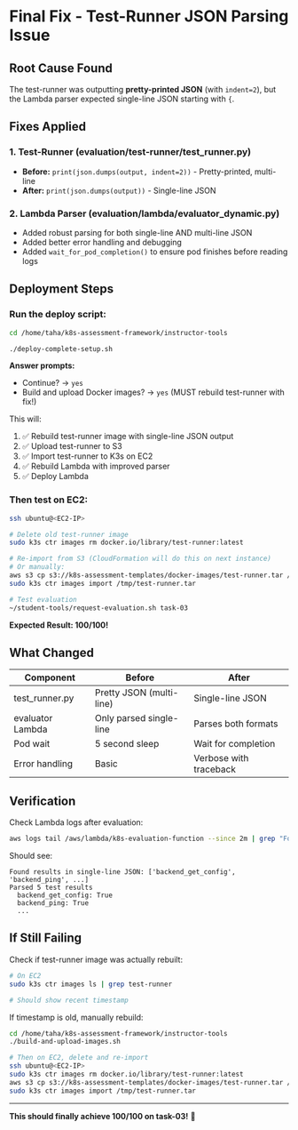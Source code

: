 # Final Fix - Test-Runner JSON Parsing Issue

## Root Cause Found

The test-runner was outputting **pretty-printed JSON** (with `indent=2`), but the Lambda parser expected single-line JSON starting with `{`.

## Fixes Applied

### 1. Test-Runner (evaluation/test-runner/test_runner.py)
- **Before:** `print(json.dumps(output, indent=2))` - Pretty-printed, multi-line
- **After:** `print(json.dumps(output))` - Single-line JSON

### 2. Lambda Parser (evaluation/lambda/evaluator_dynamic.py)
- Added robust parsing for both single-line AND multi-line JSON
- Added better error handling and debugging
- Added `wait_for_pod_completion()` to ensure pod finishes before reading logs

## Deployment Steps

### Run the deploy script:

```bash
cd /home/taha/k8s-assessment-framework/instructor-tools

./deploy-complete-setup.sh
```

**Answer prompts:**
- Continue? → `yes`
- Build and upload Docker images? → `yes` (MUST rebuild test-runner with fix!)

This will:
1. ✅ Rebuild test-runner image with single-line JSON output
2. ✅ Upload test-runner to S3
3. ✅ Import test-runner to K3s on EC2
4. ✅ Rebuild Lambda with improved parser
5. ✅ Deploy Lambda

### Then test on EC2:

```bash
ssh ubuntu@<EC2-IP>

# Delete old test-runner image
sudo k3s ctr images rm docker.io/library/test-runner:latest

# Re-import from S3 (CloudFormation will do this on next instance)
# Or manually:
aws s3 cp s3://k8s-assessment-templates/docker-images/test-runner.tar /tmp/
sudo k3s ctr images import /tmp/test-runner.tar

# Test evaluation
~/student-tools/request-evaluation.sh task-03
```

**Expected Result: 100/100!**

## What Changed

| Component | Before | After |
|-----------|--------|-------|
| test_runner.py | Pretty JSON (multi-line) | Single-line JSON |
| evaluator Lambda | Only parsed single-line | Parses both formats |
| Pod wait | 5 second sleep | Wait for completion |
| Error handling | Basic | Verbose with traceback |

## Verification

Check Lambda logs after evaluation:

```bash
aws logs tail /aws/lambda/k8s-evaluation-function --since 2m | grep "Found results"
```

Should see:
```
Found results in single-line JSON: ['backend_get_config', 'backend_ping', ...]
Parsed 5 test results
  backend_get_config: True
  backend_ping: True
  ...
```

## If Still Failing

Check if test-runner image was actually rebuilt:

```bash
# On EC2
sudo k3s ctr images ls | grep test-runner

# Should show recent timestamp
```

If timestamp is old, manually rebuild:

```bash
cd /home/taha/k8s-assessment-framework/instructor-tools
./build-and-upload-images.sh

# Then on EC2, delete and re-import
ssh ubuntu@<EC2-IP>
sudo k3s ctr images rm docker.io/library/test-runner:latest
aws s3 cp s3://k8s-assessment-templates/docker-images/test-runner.tar /tmp/
sudo k3s ctr images import /tmp/test-runner.tar
```

---

**This should finally achieve 100/100 on task-03!** 🎯
